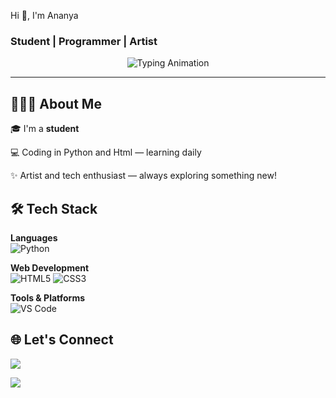 Hi 👋, I'm Ananya

### Student |  Programmer | Artist

<p align="center">
  <img src="https://readme-typing-svg.demolab.com?font=Fira+Code&weight=500&size=20&duration=3000&pause=1000&center=true&vCenter=true&width=435&lines=Student;+Python+Programmer;Web+Developer" alt="Typing Animation"/>
</p>

---

## 👩👩‍💻 About Me

🎓 I'm a **student**  

💻 Coding in Python and Html — learning daily

✨ Artist and tech enthusiast — always exploring something new!

## 🛠 Tech Stack

**Languages**  
![Python](https://img.shields.io/badge/Python-3776AB?style=flat-square&logo=python&logoColor=white)

**Web Development**  
![HTML5](https://img.shields.io/badge/HTML5-E34F26?style=flat-square&logo=html5&logoColor=white)
![CSS3](https://img.shields.io/badge/CSS3-1572B6?style=flat-square&logo=css3&logoColor=white)

**Tools & Platforms**  
![VS Code](https://img.shields.io/badge/VS_Code-007ACC?style=flat-square&logo=visual-studio-code&logoColor=white)

## 🌐 Let's Connect 

  <a href="https://discord.com/users/silen_kuro29"><img src="https://img.shields.io/badge/Discord-5865F2?style=for-the-badge&logo=discord&logoColor=white" /></a>

<a herf="pkumar4920@gmail.com"><img src="https://img.shields.io/badge/pkumar4920@gmail.com-blue?style=flat&logo=gmail"/>